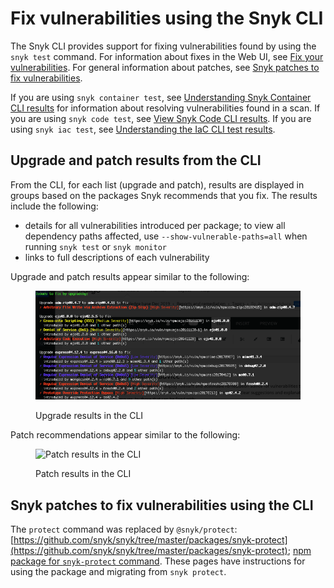 # Fix vulnerabilities using the Snyk CLI

The Snyk CLI provides support for fixing vulnerabilities found by using the `snyk test` command. For information about fixes in the Web UI, see [Fix your vulnerabilities](../../../scan-with-snyk/snyk-open-source/manage-vulnerabilities/fix-your-vulnerabilities.md). For general information about patches, see [Snyk patches to fix vulnerabilities](../../../scan-with-snyk/snyk-open-source/manage-vulnerabilities/snyk-patches-to-fix-vulnerabilities.md).

If you are using `snyk container test`, see [Understanding Snyk Container CLI results](snyk-cli-for-snyk-container/understand-snyk-container-cli-results.md) for information about resolving vulnerabilities found in a scan. If you are using `snyk code test`, see [View Snyk Code CLI results](snyk-cli-for-snyk-code/view-snyk-code-cli-results.md). If you are using `snyk iac test`, see [Understanding the IaC CLI test results](snyk-cli-for-iac/understand-the-iac-cli-test-results/).

## Upgrade and patch results from the CLI

From the CLI, for each list (upgrade and patch), results are displayed in groups based on the packages Snyk recommends that you fix. The results include the following:

* details for all vulnerabilities introduced per package; to view all dependency paths affected, use `--show-vulnerable-paths=all` when running `snyk test` or `snyk monitor`
* links to full descriptions of each vulnerability

Upgrade and patch results appear similar to the following:

<figure><img src="../../../.gitbook/assets/image (17) (1).png" alt="Upgrade results in the CLI"><figcaption><p>Upgrade results in the CLI</p></figcaption></figure>

Patch recommendations appear similar to the following:

<figure><img src="../../../.gitbook/assets/uuid-1afca091-a9a5-d42c-40b6-f48aa0e72584-en.png" alt="Patch results in the CLI"><figcaption><p>Patch results in the CLI</p></figcaption></figure>

## Snyk patches to fix vulnerabilities using the CLI

The `protect` command was replaced by `@snyk/protect`: [https://github.com/snyk/snyk/tree/master/packages/snyk-protect](https://github.com/snyk/snyk/tree/master/packages/snyk-protect); [npm package for `snyk-protect` command](https://www.npmjs.com/package/@snyk/protect). These pages have instructions for using the package and migrating from `snyk protect`.
